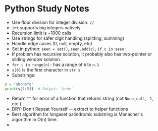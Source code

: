 # Python Study Notes

- Use floor division for integer division: `//`
- `int` supports big integers natively
- Recursion limit is ~1000 calls
- Use strings for safer digit handling (splitting, summing)
- Handle edge cases (0, null, empty, etc)
- Set in python: `seen = set()`, `seen.add(c)`, `if c in seen:`
- If problem has recursive solution, it probably also has two-pointer or sliding window solution.
- `for i in range(n):` has a range of `0` to `n-1`
- `s[0]` is the first character in `str s`
- Substrings:
```python
s = "abcdefg"
print(s[1:5])  # Output: 'bcde'
```
- Return `""` for error of a function that returns string (not `None`, `null`, `-1`, etc.)
- DRY: Don't Repeat Yourself -- extract to helper functions
- Best algorithm for longeset palindromic substring is Manacher's algorithm in O(n) time.
- 